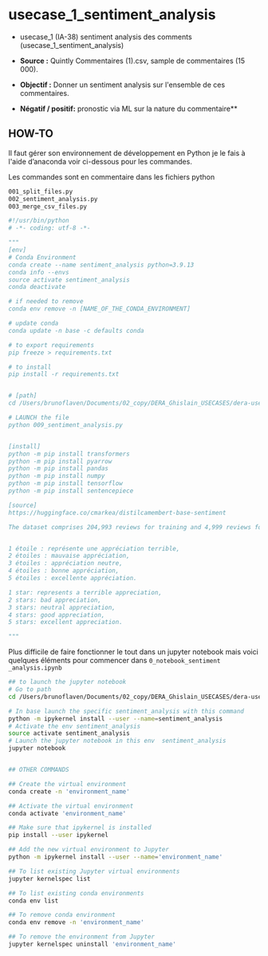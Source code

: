 # usecase_1_sentiment_analysis

- usecase_1 (IA-38) sentiment analysis des comments (usecase_1_sentiment_analysis)

- **Source :** Quintly Commentaires (1).csv, sample de commentaires (15 000).
- **Objectif :** Donner un sentiment analysis sur l'ensemble de ces commentaires.
- **Négatif / positif:**  pronostic via ML sur la nature du commentaire**

## HOW-TO

Il faut gérer son environnement de développement en Python je le fais à l'aide d’anaconda voir ci-dessous pour les commandes.

Les commandes sont en commentaire dans les fichiers python 

```bash
001_split_files.py
002_sentiment_analysis.py
003_merge_csv_files.py
```

```python
#!/usr/bin/python
# -*- coding: utf-8 -*-

"""
[env]
# Conda Environment
conda create --name sentiment_analysis python=3.9.13
conda info --envs
source activate sentiment_analysis
conda deactivate

# if needed to remove
conda env remove -n [NAME_OF_THE_CONDA_ENVIRONMENT]

# update conda 
conda update -n base -c defaults conda

# to export requirements
pip freeze > requirements.txt

# to install
pip install -r requirements.txt


# [path]
cd /Users/brunoflaven/Documents/02_copy/DERA_Ghislain_USECASES/dera-usecases/usecase_1_sentiment_analysis

# LAUNCH the file
python 009_sentiment_analysis.py


[install]
python -m pip install transformers
python -m pip install pyarrow
python -m pip install pandas
python -m pip install numpy
python -m pip install tensorflow
python -m pip install sentencepiece

[source]
https://huggingface.co/cmarkea/distilcamembert-base-sentiment

The dataset comprises 204,993 reviews for training and 4,999 reviews for the test from Amazon, and 235,516 and 4,729 critics from Allocine website. The dataset is labeled into five categories:


1 étoile : représente une appréciation terrible,
2 étoiles : mauvaise appréciation,
3 étoiles : appréciation neutre,
4 étoiles : bonne appréciation,
5 étoiles : excellente appréciation.

1 star: represents a terrible appreciation,
2 stars: bad appreciation,
3 stars: neutral appreciation,
4 stars: good appreciation,
5 stars: excellent appreciation.

"""
```

Plus difficile de faire fonctionner le tout dans un jupyter notebook mais voici quelques éléments pour commencer dans `0_notebook_sentiment _analysis.ipynb`

```bash
## to launch the jupyter notebook
# Go to path
cd /Users/brunoflaven/Documents/02_copy/DERA_Ghislain_USECASES/dera-usecases/usecase_1_sentiment_analysis

# In base launch the specific sentiment_analysis with this command
python -m ipykernel install --user --name=sentiment_analysis
# Activate the env sentiment_analysis
source activate sentiment_analysis
# Launch the jupyter notebook in this env  sentiment_analysis
jupyter notebook


## OTHER COMMANDS

## Create the virtual environment
conda create -n 'environment_name'

## Activate the virtual environment
conda activate 'environment_name'

## Make sure that ipykernel is installed
pip install --user ipykernel

## Add the new virtual environment to Jupyter
python -m ipykernel install --user --name='environment_name'

## To list existing Jupyter virtual environments
jupyter kernelspec list

## To list existing conda environments
conda env list

## To remove conda environment
conda env remove -n 'environment_name'

## To remove the environment from Jupyter
jupyter kernelspec uninstall 'environment_name'

```

